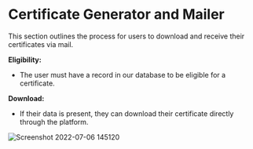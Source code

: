 # Certificate Generator and Mailer

This section outlines the process for users to download and receive their certificates via mail.

**Eligibility:**

* The user must have a record in our database to be eligible for a certificate.

**Download:**

* If their data is present, they can download their certificate directly through the platform. 

![Screenshot 2022-07-06 145120](https://user-images.githubusercontent.com/57553607/177517113-07a909a3-7f6a-466d-873b-db812635adfa.png)
